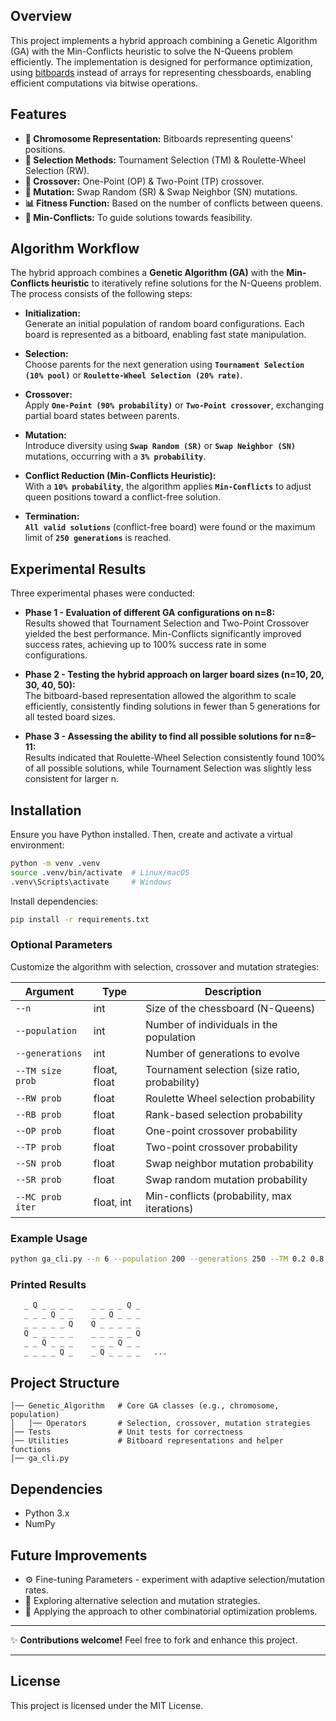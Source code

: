## Overview
This project implements a hybrid approach combining a Genetic Algorithm (GA) with the Min-Conflicts heuristic to solve the N-Queens problem efficiently. 
The implementation is designed for performance optimization, using [bitboards](https://www.chessprogramming.org/Bitboards)
instead of arrays for representing chessboards, enabling efficient computations via bitwise operations.

## Features
- **🧬 Chromosome Representation:** Bitboards representing queens' positions.
- **🎯 Selection Methods:** Tournament Selection (TM) & Roulette-Wheel Selection (RW).
- **🔀 Crossover:** One-Point (OP) & Two-Point (TP) crossover.
- **🔄 Mutation:** Swap Random (SR) & Swap Neighbor (SN) mutations.
- **📊 Fitness Function:** Based on the number of conflicts between queens.
- **🧩 Min-Conflicts:** To guide solutions towards feasibility.

## Algorithm Workflow
The hybrid approach combines a **Genetic Algorithm (GA)** with the **Min-Conflicts heuristic** to iteratively refine solutions for the N-Queens problem. The process consists of the following steps:

- **Initialization:**  
Generate an initial population of random board configurations. Each board is represented as a bitboard, enabling fast state manipulation.  

- **Selection:**  
Choose parents for the next generation using **`Tournament Selection (10% pool)`** or **`Roulette-Wheel Selection (20% rate)`**.  

- **Crossover:**  
Apply **`One-Point (90% probability)`** or **`Two-Point crossover`**, exchanging partial board states between parents.  

- **Mutation:**  
Introduce diversity using **`Swap Random (SR)`** or **`Swap Neighbor (SN)`** mutations, occurring with a **`3% probability`**.  

- **Conflict Reduction (Min-Conflicts Heuristic):**  
With a **`10% probability`**, the algorithm applies **`Min-Conflicts`** to adjust queen positions toward a conflict-free solution.  

- **Termination:**  
**`All valid solutions`** (conflict-free board) were found or the maximum limit of **`250 generations`** is reached.

## Experimental Results

Three experimental phases were conducted:

- **Phase 1 - Evaluation of different GA configurations on n=8:**  
Results showed that Tournament Selection and Two-Point Crossover yielded the best performance. Min-Conflicts significantly improved success rates, achieving up to 100% success rate in some configurations.
  
- **Phase 2 - Testing the hybrid approach on larger board sizes (n=10, 20, 30, 40, 50):**  
The bitboard-based representation allowed the algorithm to scale efficiently, consistently finding solutions in fewer than 5 generations for all tested board sizes.
  
- **Phase 3 - Assessing the ability to find all possible solutions for n=8–11:**  
Results indicated that Roulette-Wheel Selection consistently found 100% of all possible solutions, while Tournament Selection was slightly less consistent for larger n.

## Installation
Ensure you have Python installed. Then, create and activate a virtual environment:
```bash
python -m venv .venv
source .venv/bin/activate  # Linux/macOS
.venv\Scripts\activate     # Windows
```

Install dependencies:
```bash
pip install -r requirements.txt
```

### Optional Parameters
Customize the algorithm with selection, crossover and mutation strategies:

| Argument         | Type        | Description                                  |
|-----------------|------------|----------------------------------------------|
| `--n`          | int        | Size of the chessboard (N-Queens)           |
| `--population` | int        | Number of individuals in the population      |
| `--generations`| int        | Number of generations to evolve             |
| `--TM size prob` | float, float | Tournament selection (size ratio, probability) |
| `--RW prob`    | float      | Roulette Wheel selection probability        |
| `--RB prob`    | float      | Rank-based selection probability            |
| `--OP prob`    | float      | One-point crossover probability             |
| `--TP prob`    | float      | Two-point crossover probability             |
| `--SN prob`    | float      | Swap neighbor mutation probability          |
| `--SR prob`    | float      | Swap random mutation probability            |
| `--MC prob iter` | float, int | Min-conflicts (probability, max iterations)  |

### Example Usage
```bash
python ga_cli.py --n 6 --population 200 --generations 250 --TM 0.2 0.8 --OP 0.9 --SN 0.1
```

### Printed Results
```bash
   _ Q _ _ _ _    _ _ _ _ Q _
   _ _ _ Q _ _    _ _ Q _ _ _
   _ _ _ _ _ Q    Q _ _ _ _ _
   Q _ _ _ _ _    _ _ _ _ _ Q
   _ _ Q _ _ _    _ _ _ Q _ _
   _ _ _ _ Q _    _ Q _ _ _ _   ...
```

## Project Structure
```plaintext
│── Genetic_Algorithm   # Core GA classes (e.g., chromosome, population)
│   │── Operators       # Selection, crossover, mutation strategies
│── Tests               # Unit tests for correctness
│── Utilities           # Bitboard representations and helper functions
│── ga_cli.py
```

## Dependencies
- Python 3.x
- NumPy

## Future Improvements
- ⚙️ Fine-tuning Parameters - experiment with adaptive selection/mutation rates.
- 🔄 Exploring alternative selection and mutation strategies.
- 📌 Applying the approach to other combinatorial optimization problems.

---
✨ **Contributions welcome!** Feel free to fork and enhance this project.  

---

## License
This project is licensed under the MIT License.
